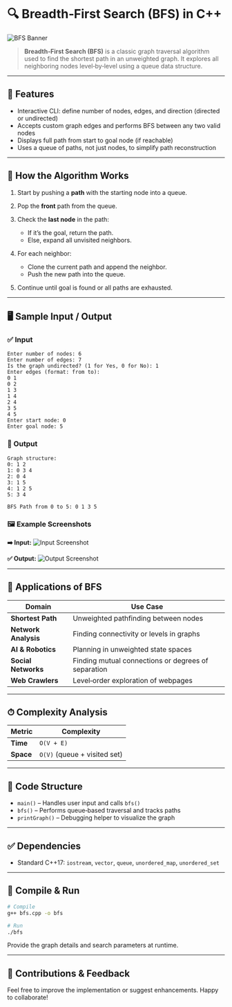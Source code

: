 # 🔍 Breadth‑First Search (BFS) in C++

![BFS Banner](https://upload.wikimedia.org/wikipedia/commons/4/46/Animated_BFS.gif)

> **Breadth‑First Search (BFS)** is a classic graph traversal algorithm used to find the shortest path in an unweighted graph. It explores all neighboring nodes level‑by‑level using a queue data structure.

---

## 📌 Features

* Interactive CLI: define number of nodes, edges, and direction (directed or undirected)
* Accepts custom graph edges and performs BFS between any two valid nodes
* Displays full path from start to goal node (if reachable)
* Uses a queue of paths, not just nodes, to simplify path reconstruction

---

## 🔧 How the Algorithm Works

1. Start by pushing a **path** with the starting node into a queue.
2. Pop the **front** path from the queue.
3. Check the **last node** in the path:

   * If it’s the goal, return the path.
   * Else, expand all unvisited neighbors.
4. For each neighbor:

   * Clone the current path and append the neighbor.
   * Push the new path into the queue.
5. Continue until goal is found or all paths are exhausted.

---

## 🖥 Sample Input / Output

### ✅ Input

```
Enter number of nodes: 6
Enter number of edges: 7
Is the graph undirected? (1 for Yes, 0 for No): 1
Enter edges (format: from to):
0 1
0 2
1 3
1 4
2 4
3 5
4 5
Enter start node: 0
Enter goal node: 5
```

### 🔽 Output

```
Graph structure:
0: 1 2 
1: 0 3 4 
2: 0 4 
3: 1 5 
4: 1 2 5 
5: 3 4 

BFS Path from 0 to 5: 0 1 3 5
```

### 🖼 Example Screenshots

**➡️ Input:**
![Input Screenshot](https://i.imgur.com/fvwdrKk.png)

**✅ Output:**
![Output Screenshot](https://i.imgur.com/0quF1a1.png)

---

## 🚀 Applications of BFS

| Domain               | Use Case                                            |
| -------------------- | --------------------------------------------------- |
| **Shortest Path**    | Unweighted pathfinding between nodes                |
| **Network Analysis** | Finding connectivity or levels in graphs            |
| **AI & Robotics**    | Planning in unweighted state spaces                 |
| **Social Networks**  | Finding mutual connections or degrees of separation |
| **Web Crawlers**     | Level‑order exploration of webpages                 |

---

## ⏱ Complexity Analysis

| Metric    | Complexity                   |
| --------- | ---------------------------- |
| **Time**  | `O(V + E)`                   |
| **Space** | `O(V)` (queue + visited set) |

---

## 📄 Code Structure

* `main()` – Handles user input and calls `bfs()`
* `bfs()` – Performs queue‑based traversal and tracks paths
* `printGraph()` – Debugging helper to visualize the graph

---

## ✅ Dependencies

* Standard C++17: `iostream`, `vector`, `queue`, `unordered_map`, `unordered_set`

---

## 🧪 Compile & Run

```bash
# Compile
g++ bfs.cpp -o bfs

# Run
./bfs
```

Provide the graph details and search parameters at runtime.

---

## 🙌 Contributions & Feedback

Feel free to improve the implementation or suggest enhancements. Happy to collaborate!

